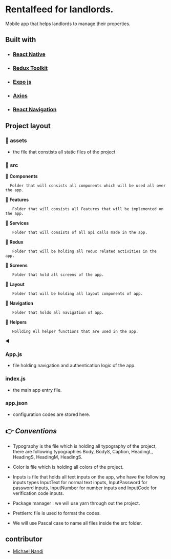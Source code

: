 # **Rentalfeed for landlords.**

Mobile app that helps landlords to manage their properties.

## **Built with**

-   ### [React Native](https://reactnative.dev/)

-   ### [Redux Toolkit](https://redux-toolkit.js.org/)

-   ### [Expo js](https://expo.dev)

-   ### [Axios](https://axios-http.com/docs/intro)

-   ### [React Navigation](https://reactnavigation.org/)

## **Project layout**

### 📁 assets

-   the file that constists all static files of the project

### 📂 src

📁 **Components**

      Folder that will consists all components which will be used all over the app.

📁 **Features**

       Folder that will consists all Features that will be implemented on the app.

📁 **Services**

       Folder that will consists of all api calls made in the app.

📁 **Redux**

       Folder that will be holding all redux related activities in the app.

📁 **Screens**

       Folder that hold all screens of the app.

📁 **Layout**

       Folder that will be holding all layout components of app.

📁 **Navigation**

       Folder that holds all navigation of app.

📁 **Helpers**

       Hollding All helper functions that are used in the app.

◀️

### App.js

-   file holding navigation and authentication logic of the app.

### index.js

-   the main app entry file.

### app.json

-   configuration codes are stored here.

## 👉 _Conventions_

-   Typography is the file which is holding all typography of the project, there are following typographies Body, BodyS, Caption, HeadingL, HeadingS, HeadingM, HeadingS.

-   Color is file which is holding all colors of the project.

-   Inputs is file that holds all text inputs on the app, whe have the following inputs types InputText for normal text inputs, InputPassword for password inputs, InputNumber for number inputs and InputCode for verification code inputs.

-   Package manager : we will use yarn through out the project.

-   Prettierrc file is used to format the codes.

-   We will use Pascal case to name all files inside the src folder.

## contributor

-   [Michael Nandi](https://github.com/mikenandi)

